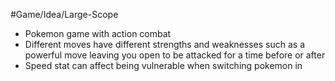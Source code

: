 #Game/Idea/Large-Scope 

- Pokemon game with action combat
- Different moves have different strengths and weaknesses such as a powerful move leaving you open to be attacked for a time before or after
- Speed stat can affect being vulnerable when switching pokemon in